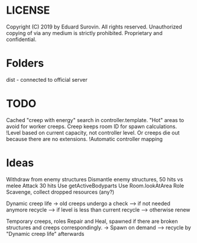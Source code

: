 # LICENSE
Copyright (C) 2019 by Eduard Surovin.
All rights reserved.
Unauthorized copying of via any medium is strictly prohibited.
Proprietary and confidential.

# Folders
dist - connected to official server

# TODO
Cached "creep with energy" search in controller.template.
"Hot" areas to avoid for worker creeps.
Creep keeps room ID for spawn calculations.
!Level based on current capacity, not controller level. Or creeps die out because there are no extensions.
!Automatic controller mapping

# Ideas
Withdraw from enemy structures
Dismantle enemy structures, 50 hits vs melee Attack 30 hits
Use getActiveBodyparts
Use Room.lookAtArea
Role Scavenge, collect dropped resources (any?)

Dynamic creep life
-> old creeps undergo a check
--> if not needed anymore recycle
--> if level is less than current recycle
--> otherwise renew

Temporary creeps, roles Repair and Heal, spawned if there are broken structures and creeps correspondingly.
-> Spawn on demand
--> recycle by "Dynamic creep life" afterwards
